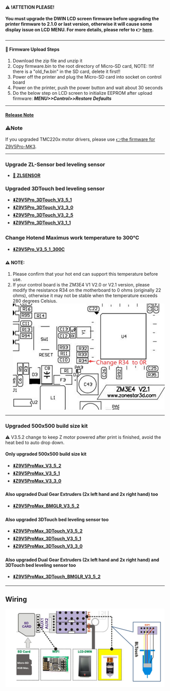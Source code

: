 #### :warning: !ATTETION PLEASE! 
#### You must upgrade the DWIN LCD screen firmware before upgrading the printer firmware to 2.1.0 or last version, otherwise it will cause some display issue on LCD MENU. For more details, please refer to :point_right: [**here**](https://github.com/ZONESTAR3D/Upgrade-kit-guide/tree/main/TFT-LCD/LCD-DWIN). 

----
#### :green_book: Firmware Upload Steps
1. Download the zip file and unzip it
2. Copy firmware.bin to the root directory of Micro-SD card, 
NOTE: !!if there is a "old_fw.bin" in the SD card, delete it first!!
3. Power off the printer and plug the Micro-SD card into socket on control board
4. Power on the printer, push the power button and wait about 30 seconds
5. Do the below step on LCD screen to initialize EEPROM after upload firmware:  ***MENU>>Control>>Restore Defaults***

----
#### [Release Note](https://github.com/ZONESTAR3D/Firmware/tree/master/Z9/Z9V5/bin/Z9V5Pro/beta)
### :warning:Note
If you upgraded TMC220x motor drivers, please use [:point_right:the firmware for Z9V5Pro-MK3](https://github.com/ZONESTAR3D/Firmware/tree/master/Z9/Z9V5/bin/Z9V5Pro-MK3/customized).

-----
### Upgrade ZL-Sensor bed leveling sensor 
- **[:file_folder: ZLSENSOR](./ZLSENSOR/readme.md)**

### Upgraded 3DTouch bed leveling sensor 
- **[:arrow_down:Z9V5Pro_3DTouch_V3_5_1](./Z9V5Pro_3DTouch_V3_5_1.zip)**
- **[:arrow_down:Z9V5Pro_3DTouch_V3_3_0](./Z9V5Pro_3DTouch_V3_3_0.zip)**
- **[:arrow_down:Z9V5Pro_3DTouch_V3_2_5](./Z9V5Pro_3DTouch_V3_2_5.zip)**
- **[:arrow_down:Z9V5Pro_3DTouch_V3_1_1](./Z9V5Pro_3DTouch_V3_1_1.zip)**

### Change Hotend Maximus work temperature to 300℃ 
- **[:arrow_down:Z9V5Pro_V3_5_1_300C](./Z9V5Pro_V3_5_1_300C.zip)**     
#### :warning: NOTE:
1. Please confirm that your hot end can support this temperature before use.
2. If your control board is the ZM3E4 V1 V2.0 or V2.1 version, please modify the resistance R34 on the motherboard to 0 ohms (originally 22 ohms), otherwise it may not be stable when the temperature exceeds 280 degrees Celsius.     
![](./R34.jpg)

-----
### Upgraded 500x500 build size kit
:warning: V3.5.2 change to keep Z motor powered after print is finished, avoid the heat bed to auto drop down.
#### Only upgraded 500x500 build size kit
- **[:arrow_down:Z9V5ProMax_V3_5_2](./Z9V5ProMax_V3_5_2.zip)**
- **[:arrow_down:Z9V5ProMax_V3_5_1](./Z9V5ProMax_V3_5_1.zip)**
- **[:arrow_down:Z9V5ProMax_V3_3_0](./Z9V5ProMax_V3_3_0.zip)**

#### Also upgraded Dual Gear Extruders (2x left hand and 2x right hand) too
- **[:arrow_down:Z9V5ProMax_BMGLR_V3_5_2](./Z9V5ProMax_BMGLR_V3_5_2.zip)**

#### Also upgraded 3DTouch bed leveling sensor too
- **[:arrow_down:Z9V5ProMax_3DTouch_V3_5_2](./Z9V5ProMax_3DTouch_V3_5_2.zip)**
- **[:arrow_down:Z9V5ProMax_3DTouch_V3_5_1](./Z9V5ProMax_3DTouch_V3_5_1.zip)**
- **[:arrow_down:Z9V5ProMax_3DTouch_V3_3_0](./Z9V5ProMax_3DTouch_V3_3_0.zip)**

#### Also upgraded Dual Gear Extruders (2x left hand and 2x right hand) and 3DTouch bed leveling sensor too
- **[:arrow_down:Z9V5ProMax_3DTouch_BMGLR_V3_5_2](./Z9V5ProMax_3DTouch_BMGLR_V3_5_2.zip)**

-----
## Wiring
![](./Z9V5Pro%2B3DTouch_wiring.jpg)


